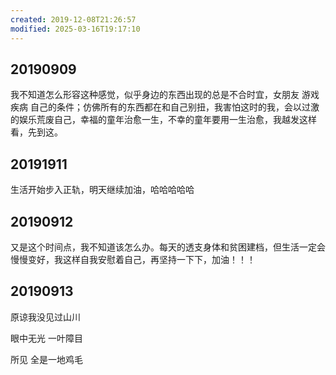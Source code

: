 ```yaml
---
created: 2019-12-08T21:26:57
modified: 2025-03-16T19:17:10
---
```


## 20190909

我不知道怎么形容这种感觉，似乎身边的东西出现的总是不合时宜，女朋友 游戏 疾病 自己的条件；仿佛所有的东西都在和自己别扭，我害怕这时的我，会以过激的娱乐荒废自己，幸福的童年治愈一生，不幸的童年要用一生治愈，我越发这样看，先到这。

## 20191911

生活开始步入正轨，明天继续加油，哈哈哈哈哈

## 20190912

又是这个时间点，我不知道该怎么办。每天的透支身体和贫困建档，但生活一定会慢慢变好，我这样自我安慰着自己，再坚持一下下，加油！！！

## 20190913

原谅我没见过山川

眼中无光 一叶障目

所见 全是一地鸡毛
